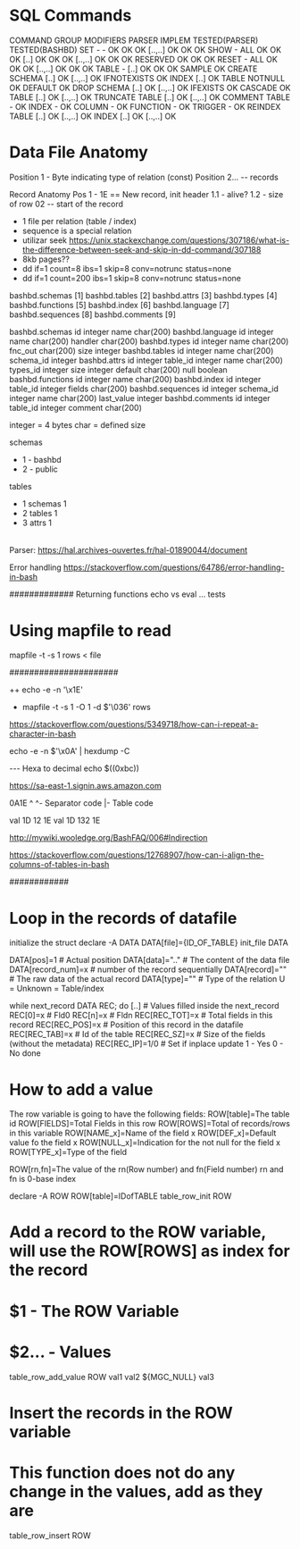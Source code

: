 # SQL Commands

COMMAND		GROUP			MODIFIERS 		PARSER	IMPLEM	TESTED(PARSER)	TESTED(BASHBD)
SET				-					-							OK			OK			OK
										[..,..]				OK			OK			OK
SHOW			-					ALL						OK			OK			OK
										[..]      		OK			OK			OK
										[..,..]				OK			OK			OK
										RESERVED			OK			OK			OK
RESET			-					ALL						OK			OK			OK
										[..,..]				OK			OK			OK
TABLE			-					[..]					OK			OK			OK
										SAMPLE				OK
CREATE		SCHEMA		[..]					OK
										[..,..]				OK
										IFNOTEXISTS		OK
					INDEX			[..]					OK
					TABLE			NOTNULL				OK
										DEFAULT				OK
DROP			SCHEMA		[..]					OK
										[..,..]				OK
										IFEXISTS			OK
										CASCADE				OK
					TABLE			[..]					OK
										[..,..]				OK
TRUNCATE	TABLE			[..]					OK
										[..,..]				OK
COMMENT		TABLE			-							OK
					INDEX			-							OK
					COLUMN		-							OK
					FUNCTION	-							OK
					TRIGGER		-							OK
REINDEX		TABLE			[..]					OK
										[..,..]				OK
					INDEX			[..]					OK
										[..,..]				OK

# Data File Anatomy

Position 1 - Byte indicating type of relation (const)
Position 2... -- records

Record Anatomy
Pos 1 - 1E == New record, init header
    1.1 - alive?
    1.2 - size of row
02 -- start of the record

* 1 file per relation (table / index)
* sequence is a special relation
* utilizar seek https://unix.stackexchange.com/questions/307186/what-is-the-difference-between-seek-and-skip-in-dd-command/307188 
* 8kb pages?? 
* dd if=1 count=8 ibs=1 skip=8 conv=notrunc status=none
* dd if=1 count=200 ibs=1 skip=8 conv=notrunc status=none

bashbd.schemas   [1]
bashbd.tables    [2]
bashbd.attrs     [3]
bashbd.types     [4]
bashbd.functions [5]
bashbd.index	 [6]
bashbd.language  [7]
bashbd.sequences [8]
bashbd.comments  [9]

bashbd.schemas
	id   		integer
	name 		char(200)
bashbd.language
	id			integer
	name		char(200)
	handler		char(200)
bashbd.types
	id			integer
	name		char(200)
	fnc_out		char(200)
	size		integer
bashbd.tables
	id			integer
	name 		char(200)
	schema_id	integer
bashbd.attrs
	id			integer
	table_id	integer
	name		char(200)
	types_id	integer
	size		integer
	default		char(200)
	null		boolean
bashbd.functions
	id			integer
	name		char(200)
bashbd.index
	id			integer
	table_id	integer
	fields		char(200)
bashbd.sequences
	id			integer
	schema_id	integer
	name		char(200)
	last_value	integer
bashbd.comments
	id			integer
	table_id	integer
	comment		char(200)

integer = 4 bytes
char = defined size

schemas
  - 1 - bashbd
  - 2 - public

tables
  - 1 schemas 1
  - 2 tables 1
  - 3 attrs 1

###### 
Parser: https://hal.archives-ouvertes.fr/hal-01890044/document

Error handling https://stackoverflow.com/questions/64786/error-handling-in-bash


#############
Returning functions
echo vs eval ... tests

# Using mapfile to read
mapfile -t -s 1 rows  < file

######################


++ echo -e -n '\x1E'
+ mapfile -t -s 1 -O 1 -d $'\036' rows

https://stackoverflow.com/questions/5349718/how-can-i-repeat-a-character-in-bash

echo -e -n $'\x0A' | hexdump -C


--- Hexa to decimal
echo $((0xbc))

https://sa-east-1.signin.aws.amazon.com

0A1E
^ ^- Separator code
|- Table code

val 1D 12 1E
val 1D 132 1E

http://mywiki.wooledge.org/BashFAQ/006#Indirection

https://stackoverflow.com/questions/12768907/how-can-i-align-the-columns-of-tables-in-bash


############
# Loop in the records of datafile

initialize the struct
declare -A DATA
DATA[file]={ID_OF_TABLE}
init_file DATA

DATA[pos]=1     	# Actual position
DATA[data]=".."		# The content of the data file
DATA[record_num]=x	# number of the record sequentially
DATA[record]=""		# The raw data of the actual record
DATA[type]=""		# Type of the relation U = Unknown = Table/index

while next_record DATA REC; do
	[..]
	# Values filled inside the next_record
	REC[0]=x		# Fld0
	REC[n]=x		# Fldn
	REC[REC_TOT]=x	# Total fields in this record
	REC[REC_POS]=x	# Position of this record in the datafile
	REC[REC_TAB]=x	# Id of the table
	REC[REC_SZ]=x   # Size of the fields (without the metadata)
	REC[REC_IP]=1/0	# Set if inplace update 1 - Yes 0 - No
done

# How to add a value

The row variable is going to have the following fields:
ROW[table]=The table id
ROW[FIELDS]=Total Fields in this row
ROW[ROWS]=Total of records/rows in this variable
ROW[NAME_x]=Name of the field x
ROW[DEF_x]=Default value fo the field x
ROW[NULL_x]=Indication for the not null for the field x
ROW[TYPE_x]=Type of the field

ROW[rn,fn]=The value of the rn(Row number) and fn(Field number)
	rn and fn is 0-base index

declare -A ROW
ROW[table]=IDofTABLE
table_row_init ROW

# Add a record to the ROW variable, will use the ROW[ROWS] as index for the record
# $1 - The ROW Variable
# $2... - Values
table_row_add_value ROW val1 val2 ${MGC_NULL} val3

# Insert the records in the ROW variable
# This function does not do any change in the values, add as they are
table_row_insert ROW



